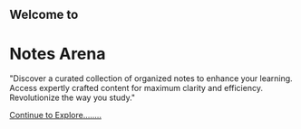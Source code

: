 <!DOCTYPE html>
<html lang="en">
<head>
    <meta charset="UTF-8">
    <meta name="viewport" content="width=device-width, initial-scale=1.0">
    <title>Notes Arena - Organized Productivity</title>
    <link rel="stylesheet" href="styles.css">
    <link href="https://fonts.googleapis.com/css2?family=Poppins:wght@300;700&display=swap" rel="stylesheet">
</head>
<body>
    <main class="container">
        <h2 class="welcome-text">Welcome to <span class="dash"></span></h2>
        <h1 class="brand-name">Notes Arena</h1>
        <p class="tagline">
"Discover a curated collection of organized notes to enhance your learning. Access expertly crafted content for maximum clarity and efficiency. Revolutionize the way you study."</p>
        <a href="#" class="explore-btn" role="button">Continue to Explore........</a>
    </main>
</body>
</html>

